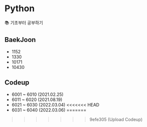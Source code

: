 # Python
📚 기초부터 공부하기 

## BaekJoon
- 1152
- 1330
- 10171
- 10430


## Codeup
- 6001 ~ 6010 (2021.02.25)
- 6011 ~ 6020 (2021.08.19)
- 6021 ~ 6030 (2022.03.04)
<<<<<<< HEAD
- 6031 ~ 6040 (2022.03.06)
=======
>>>>>>> 9efe305 (Upload Codeup)
